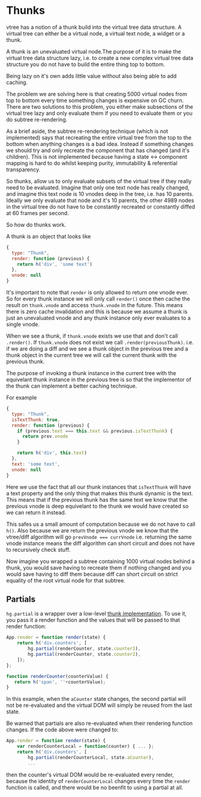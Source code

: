 # Thunks

vtree has a notion of a thunk build into the virtual tree data structure. A virtual tree can either be a virtual node, a virtual text node, a widget or a thunk.

A thunk is an unevaluated virtual node.The purpose of it is to make the virtual tree data structure lazy, i.e. to create a new complex virtual tree data structure you do not have to build the entire thing top to bottom.

Being lazy on it's own adds little value without also being able to add caching.

The problem we are solving here is that creating 5000 virtual nodes from top to bottom every time something changes is expensive on GC churn. There are two solutions to this problem, you either make subsections of the virtual tree lazy and only evaluate them if you need to evaluate them or you do subtree re-rendering.

As a brief aside, the subtree re-rendering technique (which is not implemented) says that recreating the entire virtual tree from the top to the bottom when anything changes is a bad idea. Instead if something changes we should try and only recreate the component that has changed (and it's children). This is not implemented because having a state <-> component mapping is hard to do whilst keeping purity, immutability & referential transparency.

So thunks, allow us to only evaluate subsets of the virtual tree if they really need to be evaluated. Imagine that only one text node has really changed, and imagine this text node is 10 vnodes deep in the tree, i.e. has 10 parents. Ideally we only evaluate that node and it's 10 parents, the other 4989 nodes in the virtual tree do not have to be constantly recreated or constantly diffed at 60 frames per second.

So how do thunks work.

A thunk is an object that looks like

```js
{
  type: "Thunk",
  render: function (previous) {
    return h('div', 'some text')
  },
  vnode: null
}
```
It's important to note that `render` is only allowed to return one vnode ever. So for every thunk instance we will only call `render()` once then cache the result on `thunk.vnode` and access `thunk.vnode` in the future. This means there is zero cache invalidation and this is because we assume a thunk is just an unevaluated vnode and any thunk instance only ever evaluates to a single vnode.

When we see a thunk, if `thunk.vnode` exists we use that and don't call `.render()`. If `thunk.vnode` does not exist we call `.render(previousThunk)`. i.e. if we are doing a diff and we see a thunk object in the previous tree and a thunk object in the current tree we will call the current thunk with the previous thunk.

The purpose of invoking a thunk instance in the current tree with the equivelant thunk instance in the previous tree is so that the implementor of the thunk can implement a better caching technique.

For example

```js
{
  type: "Thunk",
  isTextThunk: true,
  render: function (previous) {
    if (previous.text === this.text && previous.isTextThunk) {
      return prev.vnode
    }

    return h('div', this.text)
  },
  text: 'some text',
  vnode: null
}
```

Here we use the fact that all our thunk instances that `isTextThunk` will have a text property and the only thing that makes this thunk dynamic is the text. This means that if the previous thunk has the same text we know that the previous vnode is deep equivelant to the thunk we would have created so we can return it instead.

This safes us a small amount of computation because we do not have to call `h()`. Also because we are return the previous vnode we know that the vtree/diff algorithm will go `prevVnode === currVnode` i.e. returning the same vnode instance means the diff algorithm can short circuit and does not have to recursively check stuff.

Now imagine you wrapped a subtree containing 1000 virtual nodes behind a thunk, you would save having to recreate them if nothing changed and you would save having to diff them because diff can short circuit on strict equality of the root virtual node for that subtree.

## Partials

`hg.partial` is a wrapper over a low-level [thunk implementation](https://github.com/Raynos/vdom-thunk).
To use it, you pass it a render function and the values that will be passed to that render function:

```javascript
App.render = function render(state) {
    return h('div.counters', [
        hg.partial(renderCounter, state.counter1),
        hg.partial(renderCounter, state.counter2),
    ]);
};

function renderCounter(counterValue) {
   return h('span', ''+counterValue);
}
```

In this example, when the `aCounter` state changes, the second partial will not be re-evaluated and the virtual DOM will simply be reused from the last state.

Be warned that partials are also re-evaluated when their rendering function changes.
If the code above were changed to:

```javascript
App.render = function render(state) {
    var renderCounterLocal = function(counter) { ... };
    return h('div.counters', [
        hg.partial(renderCounterLocal, state.aCounter),
        ...
```

then the counter's virtual DOM would be re-evaluated every render, because the identity of `renderCounterLocal` changes every time the `render` function is called, and there would be no beenfit to using a partial at all.
